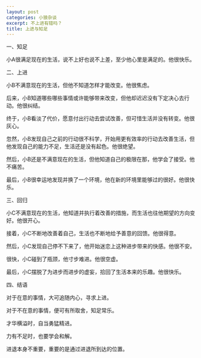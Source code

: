 ```yaml
---
layout: post
categories: 小狼杂谈
excerpt: 不上进有错吗？
title: 上进与知足
---
```


一、知足

小A很满足现在的生活，说不上好也说不上差，至少他心里是满足的。他很快乐。

二、上进

小B不满意现在的生活，但他不知道怎样才能改变。他很焦虑。

后来，小B知道哪些哪些事情或许能够带来改变，但他却迟迟没有下定决心去行动。他很纠结。

终于，小B看淡了代价，愿意付出行动去尝试改善，但可惜生活并没有转变。他很灰心。

忽然，小B发现自己之前的行动很不科学，开始用更有效率的行动去改善生活，但他发现自己的能力不足，生活还是没有起色。他很绝望。

然后，小B还是不满意现在的生活，但他知道自己的极限在那，他学会了接受。他不痛苦。

最后，小B很幸运地发现并换了一个环境，他在新的环境里能够过的很好。他很快乐。

三、回归

小C不满意现在的生活，他知道并执行着改善的措施，而生活也往他期望的方向变好。他很开心。

接着，小C不断地改善着自己，生活也不断地给予善意的回馈。他很得意。

然后，小C发现自己停不下来了，他开始迷恋上这种进步带来的快感。他很不安。

很快，小C碰到了瓶颈，他寸步难进。他很空虚。

最后，小C摆脱了为进步而进步的虚妄，拾回了生活本来的乐趣。他很快乐。

四、结语

对于在意的事情，大可追随内心，寻求上进。

对于不在意的事情，便可有所取舍，知足常乐。

才华横溢时，自当勇猛精进。

力有不足时，也要学会和解。

进退本身不重要，重要的是通过进退所到达的位置。

